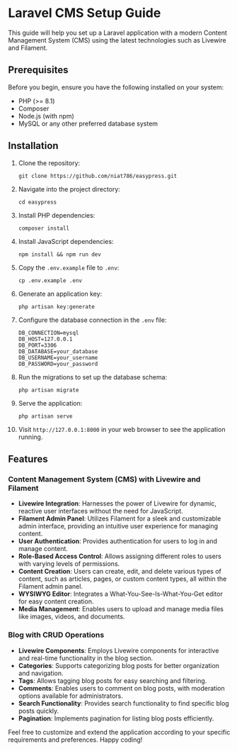 # Laravel CMS Setup Guide

This guide will help you set up a Laravel application with a modern Content Management System (CMS) using the latest technologies such as Livewire and Filament.

## Prerequisites

Before you begin, ensure you have the following installed on your system:

- PHP (>= 8.1)
- Composer
- Node.js (with npm)
- MySQL or any other preferred database system

## Installation

1. Clone the repository:

    ```
    git clone https://github.com/niat786/easypress.git
    ```

2. Navigate into the project directory:

    ```
    cd easypress
    ```

3. Install PHP dependencies:

    ```
    composer install
    ```

4. Install JavaScript dependencies:

    ```
    npm install && npm run dev
    ```

5. Copy the `.env.example` file to `.env`:

    ```
    cp .env.example .env
    ```

6. Generate an application key:

    ```
    php artisan key:generate
    ```

7. Configure the database connection in the `.env` file:

    ```
    DB_CONNECTION=mysql
    DB_HOST=127.0.0.1
    DB_PORT=3306
    DB_DATABASE=your_database
    DB_USERNAME=your_username
    DB_PASSWORD=your_password
    ```

8. Run the migrations to set up the database schema:

    ```
    php artisan migrate
    ```

9. Serve the application:

    ```
    php artisan serve
    ```

10. Visit `http://127.0.0.1:8000` in your web browser to see the application running.

## Features

### Content Management System (CMS) with Livewire and Filament

- **Livewire Integration**: Harnesses the power of Livewire for dynamic, reactive user interfaces without the need for JavaScript.
- **Filament Admin Panel**: Utilizes Filament for a sleek and customizable admin interface, providing an intuitive user experience for managing content.
- **User Authentication**: Provides authentication for users to log in and manage content.
- **Role-Based Access Control**: Allows assigning different roles to users with varying levels of permissions.
- **Content Creation**: Users can create, edit, and delete various types of content, such as articles, pages, or custom content types, all within the Filament admin panel.
- **WYSIWYG Editor**: Integrates a What-You-See-Is-What-You-Get editor for easy content creation.
- **Media Management**: Enables users to upload and manage media files like images, videos, and documents.

### Blog with CRUD Operations

- **Livewire Components**: Employs Livewire components for interactive and real-time functionality in the blog section.
- **Categories**: Supports categorizing blog posts for better organization and navigation.
- **Tags**: Allows tagging blog posts for easy searching and filtering.
- **Comments**: Enables users to comment on blog posts, with moderation options available for administrators.
- **Search Functionality**: Provides search functionality to find specific blog posts quickly.
- **Pagination**: Implements pagination for listing blog posts efficiently.

Feel free to customize and extend the application according to your specific requirements and preferences. Happy coding!
